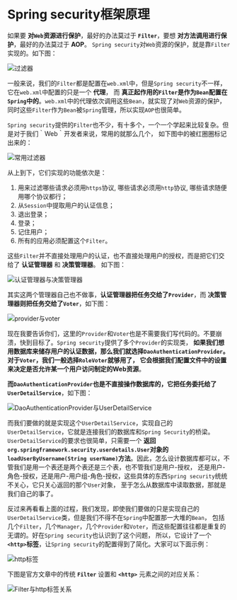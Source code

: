Spring security框架原理
================================================================================
如果要 **对`Web`资源进行保护**，最好的办法莫过于 **`Filter`**，要想 **对方法调用进行保护**，最好的办法莫过于 **AOP**。
`Spring security`对`Web`资源的保护，就是靠`Filter`实现的。如下图： 

![过滤器](img/p1.png)

一般来说，我们的`Filter`都是配置在`web.xml`中，但是`Spring security`不一样，它在`web.xml`中配置的只是一个 **代理**，
而 **真正起作用的`Filter`是作为`Bean`配置在`Spring`中的**。`web.xml`中的代理依次调用这些`Bean`，就实现了对`Web`资源的保护，
同时这些`Filter`作为`Bean`被`Spring`管理，所以实现`AOP`也很简单。 

`Spring security`提供的`Filter`也不少，有十多个，一个一个学起来比较复杂。但是对于我们｀Web｀开发者来说，常用的就那么几个，
如下图中的被红圈圈标记出来的： 

![常用过滤器](img/p2.png)

从上到下，它们实现的功能依次是：
1. 用来过滤哪些请求必须用`https`协议, 哪些请求必须用`http`协议, 哪些请求随便用哪个协议都行；
2. 从`Session`中提取用户的认证信息；
3. 退出登录；
4. 登录；
5. 记住用户；
6. 所有的应用必须配置这个`Filter`。 

这些`Filter`并不直接处理用户的认证，也不直接处理用户的授权，而是把它们交给了 **认证管理器** 和 **决策管理器**。
如下图： 

![认证管理器与决策管理器](img/p3.png)

其实这两个管理器自己也不做事，**认证管理器把任务交给了`Provider`**，而 **决策管理器则把任务交给了`Voter`**，如下图： 

![provider与voter](img/p4.png)

现在我要告诉你们，这里的`Provider`和`Voter`也是不需要我们写代码的。不要崩溃，快到目标了。`Spring security`提供了多个`Provider`的实现类，
**如果我们想用数据库来储存用户的认证数据，那么我们就选择`DaoAuthenticationProvider`。对于`Voter`，我们一般选择`RoleVoter`就够用了，
它会根据我们配置文件中的设置来决定是否允许某一个用户访问制定的Web资源**。

**而`DaoAuthenticationProvider`也是不直接操作数据库的，它把任务委托给了`UserDetailService`**，如下图： 

![DaoAuthenticationProvider与UserDetailService](img/p5.png)

而我们要做的就是实现这个`UserDetailService`，实现自己的`UserDetailService`，它就是连接我们的数据库和`Spring Security`的桥梁。
`UserDetailService`的要求也很简单，只需要一个 **返回`org.springframework.security.userdetails.User`对象的
`loadUserByUsername(String userName)`方法**。因此，怎么设计数据库都可以，不管我们是用一个表还是两个表还是三个表，也不管我们是用户-授权，
还是用户-角色-授权，还是用户-用户组-角色-授权，这些具体的东西`Spring security`统统不关心，它只关心返回的那个`User`对象，
至于怎么从数据库中读取数据，那就是我们自己的事了。

反过来再看看上面的过程，我们发现，即使我们要做的只是实现自己的`UserDetailService`类，但是我们不得不在`Spring`中配置那一大堆的`Bean`，
包括几个`Filter`，几个`Manager`，几个`Provider`和`Voter`，而这些配置往往都是重复的无谓的。好在`Spring security`也认识到了这个问题，
所以，它设计了一个 **`<http>`标签**，让`Spring security`的配置得到了简化。大家可以下面示例：

![http标签](img/p6.png)

下图是官方文章中的传统 **`Filter`** 设置和 **`<http>`** 元素之间的对应关系：  

![Filter与http标签关系](img/p7.png)


